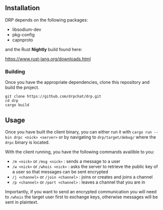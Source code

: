 ## Installation
DRP depends on the following packages:
- libsodium-dev
- pkg-config
- capnproto

and the Rust **Nightly** build found here:
 
https://www.rust-lang.org/downloads.html

### Building
Once you have the appropriate dependencies, clone this repository and build the
project.

```
git clone https://github.com/drpchat/drp.git
cd drp
cargo build
```

## Usage
Once you have built the client binary, you can either run it with `cargo run
--bin drpc <nick> <server>` or by navigating to `drp/target/debug/` where the
`drpc` binary is located.

With the client running, you have the following commands availible to you:
- `/m <nick>` or `/msg <nick>` : sends a message to a user
- `/w <nick>` or `/whois <nick>` : asks the server to retrieve the public key
  of a user so that messages can be sent encrypted
- `/j <channel>` or `/join <channel>` : joins or creates and joins a channel
- `/p <channel>` or `/part <channel>` : leaves a channel that you are in

Importantly, if you want to send an encrypted communication you will need to
`/whois` the target user first to exchange keys, otherwise messages will be
sent in plaintext.
